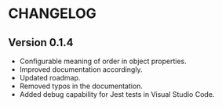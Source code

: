 # CHANGELOG

## Version 0.1.4

- Configurable meaning of order in object properties.
- Improved documentation accordingly.
- Updated roadmap.
- Removed typos in the documentation.
- Added debug capability for Jest tests in Visual Studio Code.

